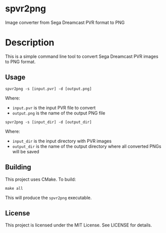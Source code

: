 # spvr2png
Image converter from Sega Dreamcast PVR format to PNG

# Description

This is a simple command line tool to convert Sega Dreamcast PVR images to PNG format.

## Usage

```
spvr2png -s [input.pvr] -d [output.png]
```

Where:

- `input.pvr` is the input PVR file to convert 
- `output.png` is the name of the output PNG file


```
spvr2png -s [input_dir] -d [output_dir]
```

Where:

- `input_dir` is the input directory with PVR images
- `output_dir` is the name of the output directory where all converted PNGs will be saved

## Building

This project uses CMake. To build:

```
make all
```

This will produce the `spvr2png` executable.

## License

This project is licensed under the MIT License. See LICENSE for details.

